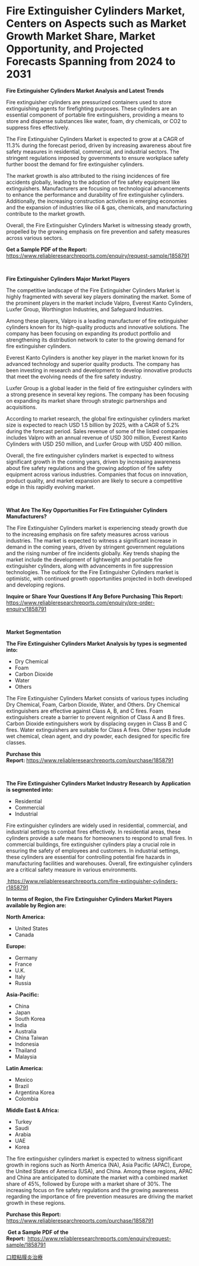 <p><h1>Fire Extinguisher Cylinders Market, Centers on Aspects such as Market Growth Market Share, Market Opportunity, and Projected Forecasts Spanning from 2024 to 2031</h1></p><p><strong>Fire Extinguisher Cylinders Market Analysis and Latest Trends</strong></p>
<p><p>Fire extinguisher cylinders are pressurized containers used to store extinguishing agents for firefighting purposes. These cylinders are an essential component of portable fire extinguishers, providing a means to store and dispense substances like water, foam, dry chemicals, or CO2 to suppress fires effectively.</p><p>The Fire Extinguisher Cylinders Market is expected to grow at a CAGR of 11.3% during the forecast period, driven by increasing awareness about fire safety measures in residential, commercial, and industrial sectors. The stringent regulations imposed by governments to ensure workplace safety further boost the demand for fire extinguisher cylinders.</p><p>The market growth is also attributed to the rising incidences of fire accidents globally, leading to the adoption of fire safety equipment like extinguishers. Manufacturers are focusing on technological advancements to enhance the performance and durability of fire extinguisher cylinders. Additionally, the increasing construction activities in emerging economies and the expansion of industries like oil & gas, chemicals, and manufacturing contribute to the market growth.</p><p>Overall, the Fire Extinguisher Cylinders Market is witnessing steady growth, propelled by the growing emphasis on fire prevention and safety measures across various sectors.</p></p>
<p><strong>Get a Sample PDF of the Report:&nbsp;</strong> <a href="https://www.reliableresearchreports.com/enquiry/request-sample/1858791">https://www.reliableresearchreports.com/enquiry/request-sample/1858791</a></p>
<p>&nbsp;</p>
<p><strong>Fire Extinguisher Cylinders Major Market Players</strong></p>
<p><p>The competitive landscape of the Fire Extinguisher Cylinders Market is highly fragmented with several key players dominating the market. Some of the prominent players in the market include Valpro, Everest Kanto Cylinders, Luxfer Group, Worthington Industries, and Safeguard Industries.</p><p>Among these players, Valpro is a leading manufacturer of fire extinguisher cylinders known for its high-quality products and innovative solutions. The company has been focusing on expanding its product portfolio and strengthening its distribution network to cater to the growing demand for fire extinguisher cylinders.</p><p>Everest Kanto Cylinders is another key player in the market known for its advanced technology and superior quality products. The company has been investing in research and development to develop innovative products that meet the evolving needs of the fire safety industry.</p><p>Luxfer Group is a global leader in the field of fire extinguisher cylinders with a strong presence in several key regions. The company has been focusing on expanding its market share through strategic partnerships and acquisitions.</p><p>According to market research, the global fire extinguisher cylinders market size is expected to reach USD 1.5 billion by 2025, with a CAGR of 5.2% during the forecast period. Sales revenue of some of the listed companies includes Valpro with an annual revenue of USD 300 million, Everest Kanto Cylinders with USD 250 million, and Luxfer Group with USD 400 million.</p><p>Overall, the fire extinguisher cylinders market is expected to witness significant growth in the coming years, driven by increasing awareness about fire safety regulations and the growing adoption of fire safety equipment across various industries. Companies that focus on innovation, product quality, and market expansion are likely to secure a competitive edge in this rapidly evolving market.</p></p>
<p>&nbsp;</p>
<p><strong>What Are The Key Opportunities For Fire Extinguisher Cylinders Manufacturers?</strong></p>
<p><p>The Fire Extinguisher Cylinders market is experiencing steady growth due to the increasing emphasis on fire safety measures across various industries. The market is expected to witness a significant increase in demand in the coming years, driven by stringent government regulations and the rising number of fire incidents globally. Key trends shaping the market include the development of lightweight and portable fire extinguisher cylinders, along with advancements in fire suppression technologies. The outlook for the Fire Extinguisher Cylinders market is optimistic, with continued growth opportunities projected in both developed and developing regions.</p></p>
<p><strong>Inquire or Share Your Questions If Any Before Purchasing This Report:</strong> <a href="https://www.reliableresearchreports.com/enquiry/pre-order-enquiry/1858791">https://www.reliableresearchreports.com/enquiry/pre-order-enquiry/1858791</a></p>
<p>&nbsp;</p>
<p><strong>Market Segmentation</strong></p>
<p><strong>The Fire Extinguisher Cylinders Market Analysis by types is segmented into:</strong></p>
<p><ul><li>Dry Chemical</li><li>Foam</li><li>Carbon Dioxide</li><li>Water</li><li>Others</li></ul></p>
<p><p>The Fire Extinguisher Cylinders Market consists of various types including Dry Chemical, Foam, Carbon Dioxide, Water, and Others. Dry Chemical extinguishers are effective against Class A, B, and C fires. Foam extinguishers create a barrier to prevent reignition of Class A and B fires. Carbon Dioxide extinguishers work by displacing oxygen in Class B and C fires. Water extinguishers are suitable for Class A fires. Other types include wet chemical, clean agent, and dry powder, each designed for specific fire classes.</p></p>
<p><strong>Purchase this Report:&nbsp;</strong><a href="https://www.reliableresearchreports.com/purchase/1858791">https://www.reliableresearchreports.com/purchase/1858791</a></p>
<p>&nbsp;</p>
<p><strong>The Fire Extinguisher Cylinders Market Industry Research by Application is segmented into:</strong></p>
<p><ul><li>Residential</li><li>Commercial</li><li>Industrial</li></ul></p>
<p><p>Fire extinguisher cylinders are widely used in residential, commercial, and industrial settings to combat fires effectively. In residential areas, these cylinders provide a safe means for homeowners to respond to small fires. In commercial buildings, fire extinguisher cylinders play a crucial role in ensuring the safety of employees and customers. In industrial settings, these cylinders are essential for controlling potential fire hazards in manufacturing facilities and warehouses. Overall, fire extinguisher cylinders are a critical safety measure in various environments.</p></p>
<p><a href="https://www.reliableresearchreports.com/fire-extinguisher-cylinders-r1858791">&nbsp;https://www.reliableresearchreports.com/fire-extinguisher-cylinders-r1858791</a></p>
<p><strong>In terms of Region, the Fire Extinguisher Cylinders Market Players available by Region are:</strong></p>
<p>
    <p> <strong> North America: </strong>
        <ul>
            <li>United States</li>
            <li>Canada</li>
        </ul>
        </p> 
    <p> <strong> Europe: </strong>
        <ul>
            <li>Germany</li>
            <li>France</li>
            <li>U.K.</li>
            <li>Italy</li>
            <li>Russia</li>
        </ul>
        </p> 
    <p> <strong> Asia-Pacific: </strong>
        <ul>
            <li>China</li>
            <li>Japan</li>
            <li>South Korea</li>
            <li>India</li>
            <li>Australia</li>
            <li>China Taiwan</li>
            <li>Indonesia</li>
            <li>Thailand</li>
            <li>Malaysia</li>
        </ul>
        </p> 
    <p> <strong> Latin America: </strong>
        <ul>
            <li>Mexico</li>
            <li>Brazil</li>
            <li>Argentina Korea</li>
            <li>Colombia</li>
        </ul>
        </p> 
    <p> <strong> Middle East & Africa: </strong>
        <ul>
            <li>Turkey</li>
            <li>Saudi</li>
            <li>Arabia</li>
            <li>UAE</li>
            <li>Korea</li>
        </ul>
    </p>
    </p>
<p><p>The fire extinguisher cylinders market is expected to witness significant growth in regions such as North America (NA), Asia Pacific (APAC), Europe, the United States of America (USA), and China. Among these regions, APAC and China are anticipated to dominate the market with a combined market share of 45%, followed by Europe with a market share of 30%. The increasing focus on fire safety regulations and the growing awareness regarding the importance of fire prevention measures are driving the market growth in these regions.</p></p>
<p><strong>Purchase this Report: </strong><a href="https://www.reliableresearchreports.com/purchase/1858791">https://www.reliableresearchreports.com/purchase/1858791</a></p>
<p>&nbsp;<strong>Get a Sample PDF of the Report:&nbsp;&nbsp;</strong><a href="https://www.reliableresearchreports.com/enquiry/request-sample/1858791">https://www.reliableresearchreports.com/enquiry/request-sample/1858791</a></p>
<p><strong></strong></p>
<p><p><a href="https://github.com/nemesis2824/Market-Research-Report-List-1/blob/main/250676532470.md">口腔粘膜炎治療</a></p></p>